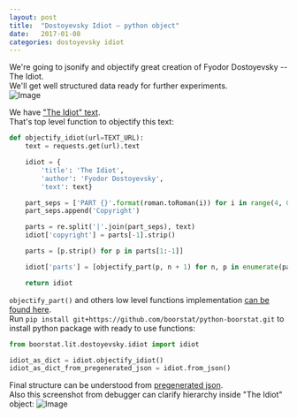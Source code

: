 ```yaml
---
layout: post
title:  "Dostoyevsky Idiot — python object"
date:   2017-01-08
categories: dostoyevsky idiot
---
```

We're going to jsonify and objectify great creation of Fyodor Dostoyevsky -- The Idiot.<br/>
We'll get well structured data ready for further experiments.<br/>
![Image](https://boorstat.github.io/images/dostoyevsky-idiot-object.jpg)

We have <a href="https://github.com/boorstat/boorstat-files/raw/master/lit/dostoevsky/The_Idiot.txt">"The Idiot" text</a>.<br/>
That's top level function to objectify this text:


```python
def objectify_idiot(url=TEXT_URL):
    text = requests.get(url).text

    idiot = {
        'title': 'The Idiot',
        'author': 'Fyodor Dostoyevsky',
        'text': text}

    part_seps = ['PART {}'.format(roman.toRoman(i)) for i in range(4, 0, -1)]
    part_seps.append('Copyright')

    parts = re.split('|'.join(part_seps), text)
    idiot['copyright'] = parts[-1].strip()

    parts = [p.strip() for p in parts[1:-1]]

    idiot['parts'] = [objectify_part(p, n + 1) for n, p in enumerate(parts)]

    return idiot
```

`objectify_part()` and others low level functions implementation <a href="https://github.com/boorstat/python-boorstat/blob/master/boorstat/lit/dostoyevsky/idiot/idiot.py">can be found here</a>.<br/>
Run `pip install git+https://github.com/boorstat/python-boorstat.git` to install python package with ready to use functions:


```python
from boorstat.lit.dostoyevsky.idiot import idiot

idiot_as_dict = idiot.objectify_idiot()
idiot_as_dict_from_pregenerated_json = idiot.from_json()
```

Final structure can be understood from <a href="https://github.com/boorstat/boorstat-files/raw/master/lit/dostoevsky/idiot.json">pregenerated json</a>.<br/>
Also this screenshot from debugger can clarify hierarchy inside "The Idiot" object:
![Image](https://boorstat.github.io/images/dostoyevsky-idiot-object-structure.png)
